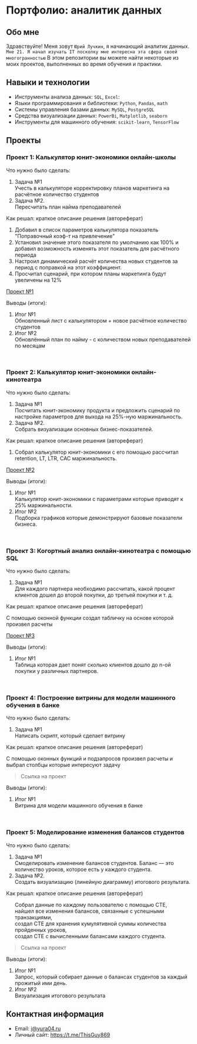 # Портфолио: аналитик данных

## Обо мне

Здравствуйте! Меня зовут ``Юрий Лучкин``, я начинающий аналитик данных. 
``Мне 21. Я начал изучать IT посколку мне интересна эта сфера своей многогранностью``
В этом репозитории вы можете найти некоторые из моих проектов, выполненных во время обучения и практики.
<br>

## Навыки и технологии
- Инструменты анализа данных: ``SQL``, ``Excel``: 
- Языки программирования и библиотеки: ``Python``, ``Pandas``, ``math`` 
- Системы управления базами данных: ``MySQL``, ``PostgreSQL``
- Средства визуализации данных: ``PowerBi``, ``Matplotlib``, ``seaborn``
- Инструменты для машинного обучения: ``scikit-learn``, ``TensorFlow``

## Проекты
### <p> Проект 1: Калькулятор юнит-экономики онлайн-школы</p>
<p>Что нужно было сделать:<p>
<ol>
  <li>Задача №1</li>
  Учесть в калькуляторе корректировку планов маркетинга на расчётное количество студентов 
  <li>Задача №2.</li>
  Пересчитать план найма преподавателей 
</ol>

<p>Как решал: краткое описание решения (автореферат)<p>
<ol>
<li>Добавил в список параметров калькулятора показатель "Поправочный коэф-т на привлечение"</li>
<li>Установил значение этого показателя по умолчанию как 100% и добавил возможность изменять этот показатель для расчётного периода</li>
<li>Настроил динамический расчёт количества новых студентов за период с поправкой на этот коэффициент.</li>
<li>Просчитал сценарий, при котором планы маркетинга будут увеличены на 12%</li>
</ol>

[Проект №1](https://github.com/YuryLuchkin/portfolio/blob/main/%D0%9F%D1%80%D0%BE%D0%B5%D0%BA%D1%82%20%E2%84%961.md)

<p>Выводы (итоги):<p>
<ol>
  <li>Итог №1</li>
  Обновленный лист с калькулятором + новое расчётное количество студентов
  <li>Итог №2</li>
  Обновлённый план по найму - с количеством новых преподавателей по месяцам
</ol>
<br> 

### <p> Проект 2: Калькулятор юнит-экономики онлайн-кинотеатра</p>
<p>Что нужно было сделать:<p>
<ol>
  <li>Задача №1</li>
  Посчитать юнит-экономику продукта и предложить сценарий по настройке параметров для выхода на 25%-ную маржинальность.
  <li>Задача №2.</li>
  Собрать визуализации основных бизнес-показателей.
</ol>

<p>Как решал: краткое описание решения (автореферат)<p>
  <ol>
<li>Собрал калькулятор юнит-экономики с его помощью рассчитал retention, LT, LTR, CAC маржинальность.
</ol>

[Проект №2](https://github.com/YuryLuchkin/portfolio/blob/main/%D0%9F%D1%80%D0%BE%D0%B5%D0%BA%D1%82%20%E2%84%962.md)

<p>Выводы (итоги):<p>
<ol>
  <li>Итог №1</li>
  Калькулятор юнит-экономики с параметрами которые приводят к 25% маржинальности.
  <li>Итог №2</li>
  Подборка графиков которые демонстрируют базовые показатели бизнеса.
</ol>
<br>

### <p> Проект 3: Когортный анализ онлайн-кинотеатра с помощью SQL</p>
<p>Что нужно было сделать:<p>
<ol>
  <li>Задача №1</li>
  Для каждого партнера необходимо рассчитать, какой процент клиентов дошел до второй покупки, до третьей покупки и т. д.
</ol>

<p>Как решал: краткое описание решения (автореферат)<p>
С помощью оконной функции создал табличку на основе которой произвел расчеты

[Проект №3](https://github.com/YuryLuchkin/portfolio/blob/main/%D0%9F%D1%80%D0%BE%D0%B5%D0%BA%D1%82%20%E2%84%963.md)

<p>Выводы (итоги):<p>
<ol>
  <li>Итог №1</li>
  Таблица которая дает понят сколько клиентов дошло до n-ой покупки у различных партнеров.
</ol>
<br> 

### <p>Проект 4: Построение витрины для модели машинного обучения в банке </p> 
<p>Что нужно было сделать:<p>
 <ol>
  <li>Задача №1</li>
  Написать скрипт, который сделает витрину
  </ol>
  
<p>Как решал: краткое описание решения (автореферат)<p>
С помощью оконных функций и подзапросов произвел расчеты и выбрал столбцы которые интересуют задачу

>Ссылка на проект

<p>Выводы (итоги):<p>
<ol>
  <li>Итог №1</li>
  Витрина для модели машинного обучения в банке
</ol>
<br> 

### <p>Проект 5: Моделирование изменения балансов студентов</p> 
<p>Что нужно было сделать:<p>
<ol>
<li>Задача №1</li>
Смоделировать изменение балансов студентов. Баланс — это количество уроков, которое есть у каждого студента.
<li>Задача №2.</li>
Создать визуализацию (линейную диаграмму) итогового результата. 
</ol>

<p>Как решал: краткое описание решения (автореферат)<p>
<ol>
Собрал данные по каждому пользователю с помощью CTE,<br>
найшел все изменения балансов, связанные с успешными транзакциями,<br>
создал CTE для хранения кумулятивной суммы количества пройденных уроков,<br>
создал CTE с вычисленными балансами каждого студента.<br>
</ol>

>Ссылка на проект

<p>Выводы (итоги):<p>
<ol>
  <li>Итог №1</li>
  Запрос, который собирает данные о балансах студентов за каждый прожитый ими день.
  <li>Итог №2</li>
  Визуализация итогового результата
</ol>

## Контактная информация
- Email: i@yura04.ru
- Личный сайт: https://t.me/ThisGuy869
